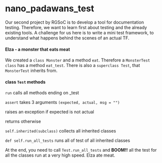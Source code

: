 nano_padawans_test
==================

Our second project by RGSoC is to develop a tool for documentation testing. Therefore, we want to learn first about testing and the already existing tools.
A challenge for us here is to write a mini test framework, to understand what happens behind the scenes of an actual TF.

#### Elza - a monster that eats meat
We created a `class Monster` and a method `eat`. Therefore a `MonsterTest class` has a method `eat_test`.
There is also a `superclass Test`, that `MonsterTest` inherits from. 

#### class `Test` methods
`run` calls all methods ending on _test

`assert` takes 3 arguments `(expected, actual, msg = "")`

raises an exception if expected is not actual

returns otherwise

`self.inherited(subclass)` collects all inherited classes

`def self.run_all_tests` runs all of test of all inherited classes


At the end, you need to call `Test.run_all_tests` and **BOOM!!** all the test for all the classes run at a very high speed.
Elza ate meat. 
